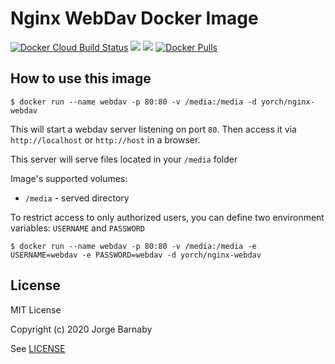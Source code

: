 # Nginx WebDav Docker Image

[![Docker Cloud Build Status](https://img.shields.io/docker/cloud/build/yorch/nginx-webdav)](https://hub.docker.com/r/yorch/nginx-webdav)
[![](https://images.microbadger.com/badges/image/yorch/nginx-webdav.svg)](https://microbadger.com/images/yorch/nginx-webdav)
[![](https://images.microbadger.com/badges/version/yorch/nginx-webdav.svg)](https://microbadger.com/images/yorch/nginx-webdav)
[![Docker Pulls](https://img.shields.io/docker/pulls/yorch/nginx-webdav.svg)](https://hub.docker.com/r/yorch/nginx-webdav)

## How to use this image

```console
$ docker run --name webdav -p 80:80 -v /media:/media -d yorch/nginx-webdav
```

This will start a webdav server listening on port `80`.
Then access it via `http://localhost` or `http://host` in a browser.

This server will serve files located in your `/media` folder

Image's supported volumes:

- `/media` - served directory

To restrict access to only authorized users, you can define two environment variables: `USERNAME` and `PASSWORD`

```console
$ docker run --name webdav -p 80:80 -v /media:/media -e USERNAME=webdav -e PASSWORD=webdav -d yorch/nginx-webdav
```

## License

MIT License

Copyright (c) 2020 Jorge Barnaby

See [LICENSE](LICENSE)
